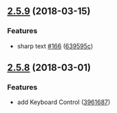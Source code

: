 <a name="2.5.9"></a>
## [2.5.9](https://github.com/NightCatSama/vue-slider-component/compare/v2.3.5...v2.5.9) (2018-03-15)


### Features

* sharp text [#166](https://github.com/NightCatSama/vue-slider-component/issues/166) ([639595c](https://github.com/NightCatSama/vue-slider-component/commit/639595c))



<a name="2.5.8"></a>
## [2.5.8](https://github.com/NightCatSama/vue-slider-component/compare/v2.3.5...v2.5.8) (2018-03-01)


### Features

* add Keyboard Control ([3961687](https://github.com/NightCatSama/vue-slider-component/commit/3961687))
